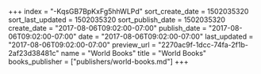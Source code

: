 +++
index = "-KqsGB7BpKxFg5hhWLPd"
sort_create_date = 1502035320
sort_last_updated = 1502035320
sort_publish_date = 1502035320
create_date = "2017-08-06T09:02:00-07:00"
publish_date = "2017-08-06T09:02:00-07:00"
date = "2017-08-06T09:02:00-07:00"
last_updated = "2017-08-06T09:02:00-07:00"
preview_url = "2270ac9f-1dcc-74fa-2f1b-2af23d38481c"
name = "World Books"
title = "World Books"
books_publisher = ["publishers/world-books.md"]
+++
